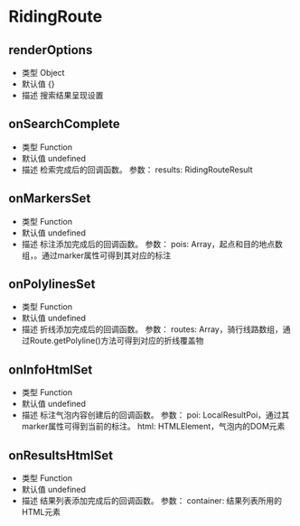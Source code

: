 # RidingRoute

## renderOptions
* 类型  Object
* 默认值 {}
* 描述 	搜索结果呈现设置

## onSearchComplete
* 类型  Function
* 默认值 undefined
* 描述 检索完成后的回调函数。 参数： results: RidingRouteResult

## onMarkersSet
* 类型  Function
* 默认值 undefined
* 描述 标注添加完成后的回调函数。 参数： pois: Array，起点和目的地点数组，。通过marker属性可得到其对应的标注

## onPolylinesSet
* 类型  Function
* 默认值 undefined
* 描述  折线添加完成后的回调函数。 参数： routes: Array，骑行线路数组，通过Route.getPolyline()方法可得到对应的折线覆盖物

## onInfoHtmlSet
* 类型  Function
* 默认值 undefined
* 描述 标注气泡内容创建后的回调函数。 参数： poi: LocalResultPoi，通过其marker属性可得到当前的标注。 html: HTMLElement，气泡内的DOM元素

## onResultsHtmlSet
* 类型  Function
* 默认值 undefined
* 描述  结果列表添加完成后的回调函数。 参数： container: 结果列表所用的HTML元素
